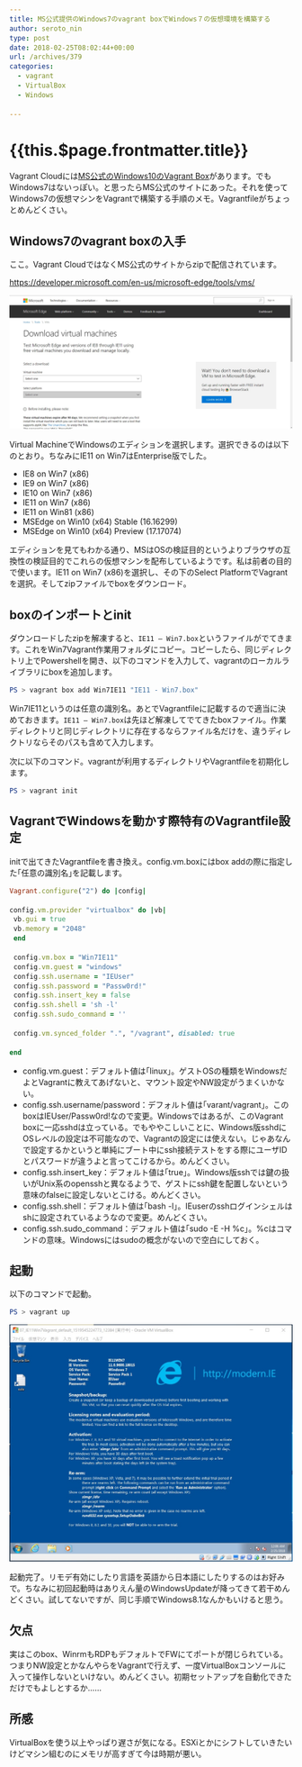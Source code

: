 ```yaml
---
title: MS公式提供のWindows7のvagrant boxでWindows７の仮想環境を構築する
author: seroto_nin
type: post
date: 2018-02-25T08:02:44+00:00
url: /archives/379
categories:
  - vagrant
  - VirtualBox
  - Windows

---
```

# {{this.$page.frontmatter.title}}

Vagrant Cloudには[MS公式のWindows10のVagrant Box][1]があります。でもWindows7はないっぽい。と思ったらMS公式のサイトにあった。それを使ってWindows7の仮想マシンをVagrantで構築する手順のメモ。Vagrantfileがちょっとめんどくさい。

<!--more-->

## Windows7のvagrant boxの入手

ここ。Vagrant CloudではなくMS公式のサイトからzipで配信されています。

<https://developer.microsoft.com/en-us/microsoft-edge/tools/vms/>

![1.jpg](./1.jpg)

Virtual MachineでWindowsのエディションを選択します。選択できるのは以下のとおり。ちなみにIE11 on Win7はEnterprise版でした。

* IE8 on Win7 (x86)
* IE9 on Win7 (x86)
* IE10 on Win7 (x86)
* IE11 on Win7 (x86)
* IE11 on Win81 (x86)
* MSEdge on Win10 (x64) Stable (16.16299)
* MSEdge on Win10 (x64) Preview (17.17074)

エディションを見てもわかる通り、MSはOSの検証目的というよりブラウザの互換性の検証目的でこれらの仮想マシンを配布しているようです。私は前者の目的で使います。IE11 on Win7 (x86)を選択し、その下のSelect PlatformでVagrantを選択。そしてzipファイルでboxをダウンロード。

## boxのインポートとinit

ダウンロードしたzipを解凍すると、`IE11 – Win7.box`というファイルがでてきます。これをWin7Vagrant作業用フォルダにコピー。コピーしたら、同じディレクトリ上でPowershellを開き、以下のコマンドを入力して、vagrantのローカルライブラリにboxを追加します。

```powershell
PS > vagrant box add Win7IE11 "IE11 - Win7.box"
```

Win7IE11というのは任意の識別名。あとでVagrantfileに記載するので適当に決めておきます。`IE11 – Win7.box`は先ほど解凍してでてきたboxファイル。作業ディレクトリと同じディレクトリに存在するならファイル名だけを、違うディレクトリならそのパスも含めて入力します。

次に以下のコマンド。vagrantが利用するディレクトリやVagrantfileを初期化します。

```powershell
PS > vagrant init
```

## VagrantでWindowsを動かす際特有のVagrantfile設定

initで出てきたVagrantfileを書き換え。config.vm.boxにはbox addの際に指定した｢任意の識別名｣を記載します。

```ruby
Vagrant.configure("2") do |config|

config.vm.provider "virtualbox" do |vb|
 vb.gui = true
 vb.memory = "2048"
 end

 config.vm.box = "Win7IE11"
 config.vm.guest = "windows"
 config.ssh.username = "IEUser"
 config.ssh.password = "Passw0rd!"
 config.ssh.insert_key = false
 config.ssh.shell = 'sh -l'
 config.ssh.sudo_command = ''

 config.vm.synced_folder ".", "/vagrant", disabled: true

end
```

* config.vm.guest：デフォルト値は｢linux｣。ゲストOSの種類をWindowsだよとVagrantに教えてあげないと、マウント設定やNW設定がうまくいかない。
* config.ssh.username/password：デフォルト値は｢varant/vagrant｣。このboxはIEUser/Passw0rd!なので変更。Windowsではあるが、このVagrant boxに一応sshdは立っている。でもややこしいことに、Windows版sshdにOSレベルの設定は不可能なので、Vagrantの設定には使えない。じゃあなんで設定するかというと単純にブート中にssh接続テストをする際にユーザIDとパスワードが違うよと言ってこけるから。めんどくさい。
* config.ssh.insert_key：デフォルト値は｢true｣。Windows版sshでは鍵の扱いがUnix系のopensshと異なるようで、ゲストにssh鍵を配置しないという意味のfalseに設定しないとこける。めんどくさい。
* config.ssh.shell：デフォルト値は｢bash -l｣。IEuserのsshログインシェルはshに設定されているようなので変更。めんどくさい。
* config.ssh.sudo_command：デフォルト値は｢sudo -E -H %c｣。%cはコマンドの意味。Windowsにはsudoの概念がないので空白にしておく。

## 起動

以下のコマンドで起動。

```powershell
PS > vagrant up
```

![1-1.jpg](./1-1.jpg)

起動完了。リモデ有効にしたり言語を英語から日本語にしたりするのはお好みで。ちなみに初回起動時はありえん量のWindowsUpdateが降ってきて若干めんどくさい。試してないですが、同じ手順でWindows8.1なんかもいけると思う。

## 欠点

実はこのbox、WinrmもRDPもデフォルトでFWにてポートが閉じられている。つまりNW設定とかなんやらをVagrantで行えず、一度VirtualBoxコンソールに入って操作しないといけない。めんどくさい。初期セットアップを自動化できただけでもよしとするか……

## 所感

VirtualBoxを使う以上やっぱり遅さが気になる。ESXiとかにシフトしていきたいけどマシン組むのにメモリが高すぎて今は時期が悪い。

 [1]: https://app.vagrantup.com/Microsoft/boxes/EdgeOnWindows10
